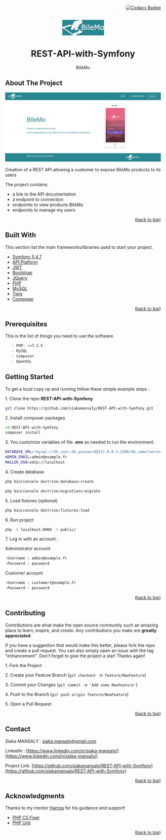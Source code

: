 <div id="top"></div>
<div align="right">

[![Codacy Badge](https://app.codacy.com/project/badge/Grade/48b3eef92a06470a86c89ffcd62ca399)](https://www.codacy.com/gh/siakamansaly/REST-API-with-Symfony/dashboard?utm_source=github.com&amp;utm_medium=referral&amp;utm_content=siakamansaly/REST-API-with-Symfony&amp;utm_campaign=Badge_Grade)

</div>
<!-- PROJECT LOGO -->
<br />
<div align="center">
  <a href="https://github.com/siakamansaly/REST-API-with-Symfony">
    <img src="public/images/logo_blue.png" alt="Logo">
  </a>
  <h1 align="center">REST-API-with-Symfony</h1>
  <p align="center">
    BileMo
  </p>
</div>

<!-- ABOUT THE PROJECT -->
## About The Project

<div align="center">
    <img src="public/images/Screenshot.png" alt="Screenshot" width="700px">
</div>
<p>Creation of a REST API allowing a customer to expose BileMo products to its users</p>
<p>The project contains:</p>
<ul>
  <li>a link to the API documentation</li>
  <li>a endpoint to connection</li>
  <li>endpoints to view products BileMo </li>
  <li>endpoints to manage my users</li>
</ul>

<p align="right">(<a href="#top">back to top</a>)</p>

<!-- Built With -->
## Built With

This section list the main frameworks/libraries used to start your project.
<ul>
  <li><a href="https://symfony.com/doc/5.4/index.html" target="_blank">Symfony 5.4.7</a></li>
  <li><a href="https://api-platform.com/" target="_blank">API Platform</a></li>
  <li><a href="https://jwt.io/" target="_blank">JWT</a></li>
  <li><a href="https://getbootstrap.com/" target="_blank">Bootstrap</a></li>
  <li><a href="https://jquery.com" target="_blank">JQuery</a></li>
  <li><a href="https://www.php.net/" target="_blank">PHP</a></li>
  <li><a href="https://www.mysql.com/fr/">MySQL</a></li>
  <li><a href="https://twig.symfony.com/" target="_blank">Twig</a></li>
  <li><a href="https://getcomposer.org/" target="_blank">Composer</a></li>
</ul>

<p align="right">(<a href="#top">back to top</a>)</p>

<!-- Prerequisites -->
## Prerequisites

This is the list of things you need to use the software.
   ```sh
      - PHP: >=7.2.5
      - MySQL
      - Composer
      - OpenSSL
   ```
<!-- GETTING STARTED -->
## Getting Started

To get a local copy up and running follow these simple example steps :

1.&nbsp;Clone the repo **REST-API-with-Symfony**
   ```sh
   git clone https://github.com/siakamansaly/REST-API-with-Symfony.git
   ```

2.&nbsp;Install composer packages
   ```sh
   cd REST-API-with-Symfony
   composer install
   ```
3.&nbsp;You customize variables of file **.env** as needed to run the environment.
   ```sh
   DATABASE_URL="mysql://db_user:db_password@127.0.0.1:3306/db_name?serverVersion=5.7&charset=utf8mb4"
   ADMIN_EMAIL=admin@example.fr
   MAILER_DSN=smtp://localhost
   ```
4.&nbsp;Create database
   ```sh
   php bin/console doctrine:database:create
   ```
   ```sh
   php bin/console doctrine:migrations:migrate
   ```
5.&nbsp;Load fixtures (optional)
   ```sh
   php bin/console doctrine:fixtures:load
   ```
6.&nbsp;Run project
   ```sh
   php -S localhost:8000 -t public/
   ```  
7.&nbsp;Log in with an account :

   Administrator account
   ```sh
   -Username : admin@example.fr
   -Password : password
   ```
   Customer account
   ```sh
   -Username : customer1@example.fr
   -Password : password
   ```


<p align="right">(<a href="#top">back to top</a>)</p>

<!-- CONTRIBUTING -->
## Contributing

Contributions are what make the open source community such an amazing place to learn, inspire, and create. Any contributions you make are **greatly appreciated**.

If you have a suggestion that would make this better, please fork the repo and create a pull request. You can also simply open an issue with the tag "enhancement".
Don't forget to give the project a star! Thanks again!

1.&nbsp;Fork the Project

2.&nbsp;Create your Feature Branch (`git checkout -b feature/NewFeature`)

3.&nbsp;Commit your Changes (`git commit -m 'Add some NewFeature'`)

4.&nbsp;Push to the Branch (`git push origin feature/NewFeature`)

5.&nbsp;Open a Pull Request

<p align="right">(<a href="#top">back to top</a>)</p>

<!-- CONTACT -->
## Contact

Siaka MANSALY : [siaka.mansaly@gmail.com](siaka.mansaly@gmail.com) 

LinkedIn : [https://www.linkedin.com/in/siaka-mansaly/](https://www.linkedin.com/in/siaka-mansaly/)

Project Link: [https://github.com/siakamansaly/REST-API-with-Symfony](https://github.com/siakamansaly/REST-API-with-Symfony)
              
<p align="right">(<a href="#top">back to top</a>)</p>

## Acknowledgments

Thanks to my mentor [Hamza](https://github.com/Hamzasakrani) for his guidance and support!

<ul>
  <li><a href="https://cs.symfony.com/" target="_blank">PHP CS Fixer</a></li>
  <li><a href="https://phpunit.de/index.html" target="_blank">PHP Unit</a></li>
</ul>

<p align="right">(<a href="#top">back to top</a>)</p>
